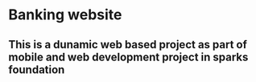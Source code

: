 # Banking website
## This is a dunamic web based project as part of mobile and web development project in sparks foundation 
